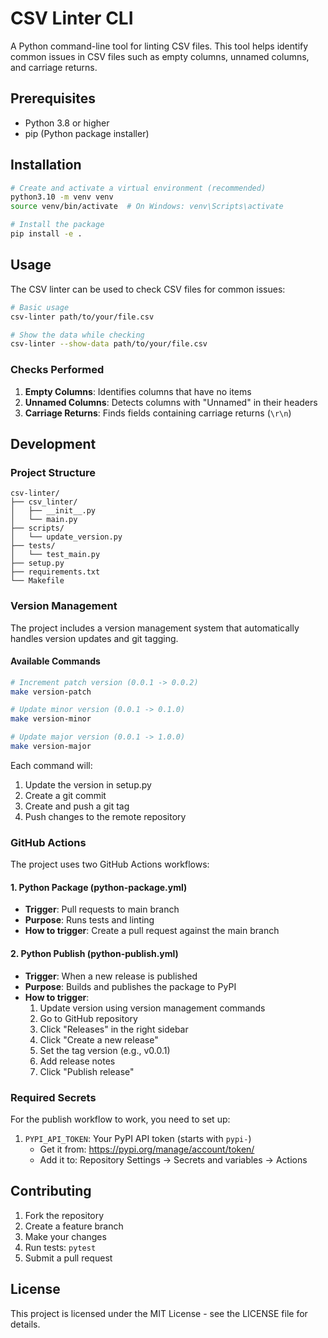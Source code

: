 # CSV Linter CLI

A Python command-line tool for linting CSV files. This tool helps identify common issues in CSV files such as empty columns, unnamed columns, and carriage returns.

## Prerequisites

- Python 3.8 or higher
- pip (Python package installer)

## Installation

```bash
# Create and activate a virtual environment (recommended)
python3.10 -m venv venv
source venv/bin/activate  # On Windows: venv\Scripts\activate

# Install the package
pip install -e .
```

## Usage

The CSV linter can be used to check CSV files for common issues:

```bash
# Basic usage
csv-linter path/to/your/file.csv

# Show the data while checking
csv-linter --show-data path/to/your/file.csv
```

### Checks Performed

1. **Empty Columns**: Identifies columns that have no items
2. **Unnamed Columns**: Detects columns with "Unnamed" in their headers
3. **Carriage Returns**: Finds fields containing carriage returns (`\r\n`)

## Development

### Project Structure
```
csv-linter/
├── csv_linter/
│   ├── __init__.py
│   └── main.py
├── scripts/
│   └── update_version.py
├── tests/
│   └── test_main.py
├── setup.py
├── requirements.txt
└── Makefile
```

### Version Management

The project includes a version management system that automatically handles version updates and git tagging.

#### Available Commands

```bash
# Increment patch version (0.0.1 -> 0.0.2)
make version-patch

# Update minor version (0.0.1 -> 0.1.0)
make version-minor

# Update major version (0.0.1 -> 1.0.0)
make version-major
```

Each command will:
1. Update the version in setup.py
2. Create a git commit
3. Create and push a git tag
4. Push changes to the remote repository

### GitHub Actions

The project uses two GitHub Actions workflows:

#### 1. Python Package (python-package.yml)
- **Trigger**: Pull requests to main branch
- **Purpose**: Runs tests and linting
- **How to trigger**: Create a pull request against the main branch

#### 2. Python Publish (python-publish.yml)
- **Trigger**: When a new release is published
- **Purpose**: Builds and publishes the package to PyPI
- **How to trigger**:
  1. Update version using version management commands
  2. Go to GitHub repository
  3. Click "Releases" in the right sidebar
  4. Click "Create a new release"
  5. Set the tag version (e.g., v0.0.1)
  6. Add release notes
  7. Click "Publish release"

### Required Secrets

For the publish workflow to work, you need to set up:
1. `PYPI_API_TOKEN`: Your PyPI API token (starts with `pypi-`)
   - Get it from: https://pypi.org/manage/account/token/
   - Add it to: Repository Settings → Secrets and variables → Actions

## Contributing

1. Fork the repository
2. Create a feature branch
3. Make your changes
4. Run tests: `pytest`
5. Submit a pull request

## License

This project is licensed under the MIT License - see the LICENSE file for details.

